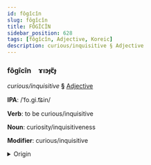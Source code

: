 ```yaml
---
id: fôgîcîn
slug: fôgîcîn
title: FÔGÎCÎN
sidebar_position: 628
tags: [fôgîcîn, Adjective, Koreic]
description: curious/inquisitive § Adjective
---
```


### fôgîcîn&emsp;<span kind="abugida">ɤıꜿɟꞇ̃ɟ</span>

*curious/inquisitive* **§** [Adjective](../../tags/Adjective)

**IPA**: /ˈfo.gi.t͡ɕin/

**Verb**: to be curious/inquisitive

**Noun**: curiosity/inquisitiveness

**Modifier**: curious/inquisitive

<details>
    <summary>Origin</summary>
    Korean 호기심 hogisim [ˈɸʷo̞(ː)ɡiɕʰim]<br/>
    <em>Koreic Language Family</em>
</details>